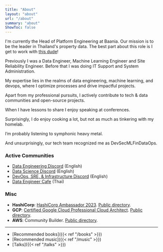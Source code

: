 ```yaml
---
title: "About"
layout: "about"
url: "/about"
summary: "about"
ShowToc: false
---
```


<!--- ![me-at-grill-the-data](/about/me-at-grill-the-data.jpg) -->

I'm currently the Head of Platform Engineering at Baania. Our mission is to be the leader in Thailand's property data. The best part about this role is I get to work with [this dude](https://faithstory.info/)!

Previously I was a Data Engineer, Machine Learning Engineer and Site Reliability Engineer. Before that I was doing IT Support and System Administration.

My expertise lies in the realms of data engineering, machine learning, and devops, where I optimize processes and drive impactful projects.

Apart from my professional pursuits, I actively contribute to tech & data communities and open-source projects.

When I have lessons to share I enjoy speaking at conferences.

Surprisingly, I do enjoy cooking a lot, but not as much as tinkering with my homelab.

I’m probably listening to symphonic heavy metal.

And unsurprisingly, our tech team recognized me as DevSecMLFinDataOps.

### Active Communities

- [Data Engineering Discord](https://invite.gg/dataengineering) (English)
- [Data Science Discord](https://discord.com/invite/UYNaemm) (English)
- [DevOps, SRE, & Infrastructure Discord](https://discord.com/invite/VEEnHkPzY6) (English)
- [Data Engineer Cafe](https://discuss.dataengineercafe.io) (Thai)

### Misc

- **HashiCorp**: [HashiCorp Ambassador 2023](https://www.credly.com/badges/850db8f0-746b-4ffb-bd5e-06d84f048f1b). [Public directory](https://www.hashicorp.com/ambassadors/directory?region=Asia+Pacific&q=karn+wong).
- **GCP**: [Certified Google Cloud Professional Cloud Architect](https://www.credential.net/af628a29-bca4-4987-aba5-4bb1456dfe3a#gs.l9nmhc). [Public directory](https://googlecloudcertified.credential.net/profile/3796f4a796bbbba459f63ef99fad2b7638b557c8?name=karn).
- **AWS**: Community Builder. [Public directory](https://aws.amazon.com/developer/community/community-builders/community-builders-directory/?cb-cards.sort-by=item.additionalFields.cbName&cb-cards.sort-order=asc&awsf.builder-category=*all&awsf.location=*all&awsf.year=*all&cb-cards.q=karn%2Bwong&cb-cards.q_operator=AND).

---

- [Recommended books]({{< ref "/books" >}})
- [Recommended music]({{< ref "/music" >}})
- [Talks]({{< ref "/talks" >}})
